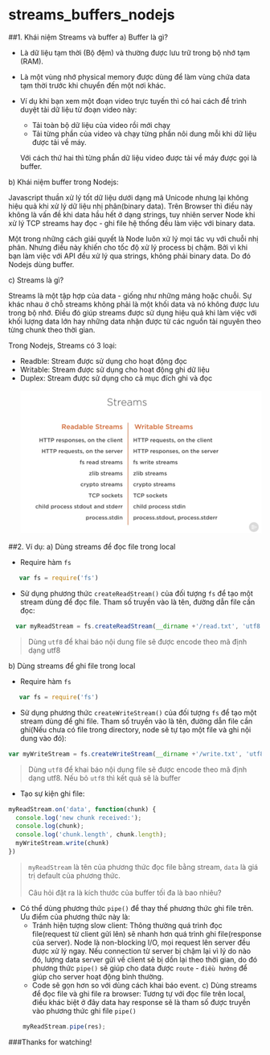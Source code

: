 # streams_buffers_nodejs
##1. Khái niệm Streams và buffer
a) Buffer là gì?
  - Là dữ liệu tạm thời (Bộ đệm) và thường được lưu trữ trong bộ nhớ tạm (RAM).
  - Là một vùng nhớ physical memory được dùng để làm vùng chứa data tạm thời trước khi chuyển đến một nơi khác.
  - Ví dụ khi bạn xem một đoạn video trực tuyến thì có hai cách để trình duyệt tải dữ liệu từ đoạn video này:
    - Tải toàn bộ dữ liệu của video rồi mới chạy
    - Tải từng phần của video và chạy từng phần nôi dung mỗi khi dữ liệu được tải về máy.<br>

    Với cách thứ hai thì từng phần dữ liệu video được tải về máy được gọi là buffer.

b) Khái niệm buffer trong Nodejs:

Javascript thuần xử lý tốt dữ liệu dưới dạng mã Unicode nhưng lại không hiệu quả khi xử lý dữ liệu nhị phân(binary data). Trên Browser thì điều này không là vấn đề khi data hầu hết ở dạng strings, tuy nhiên server Node khi xử lý TCP streams hay đọc - ghi file hệ thống đều làm việc với binary data.

Một trong những cách giải quyết là Node luôn xử lý mọi tác vụ với chuỗi nhị phân. Nhưng điều này khiến cho tốc độ xử lý process bị chậm. Bởi vì khi bạn làm việc với API đều xử lý qua strings, không phải binary data. Do đó Nodejs dùng buffer.

c) Streams là gì?

 Streams là một tập hợp của data - giống như những mảng hoặc chuỗi. Sự khác nhau ở chỗ streams không phải là một khối data và nó không được lưu trong bộ nhớ. Điều đó giúp streams được sử dụng hiệu quả khi làm việc với khối lượng data lớn hay những data nhận được từ các nguồn tài nguyên theo từng chunk theo thời gian.

 Trong Nodejs, Streams có 3 loại:
  - Readble: Stream được sử dụng cho hoạt động đọc
  - Writable: Stream được sử dụng cho hoạt động ghi dữ liệu
  - Duplex: Stream được sử dụng cho cả mục đích ghi và đọc<br><br>
  ![Hình minh họa cho Streams](https://github.com/haivx/streams_buffers_nodejs/blob/master/streams.png)

##2. Ví dụ:
a) Dùng streams để đọc file trong local
- Require hàm `fs`
```js
   var fs = require('fs')
```
- Sử dụng phương thức `createReadStream()` của đối tượng `fs` để tạo một stream dùng để đọc file. Tham số truyền vào là tên, đường dẫn file cần đọc:
```js
  var myReadStream = fs.createReadStream(__dirname +'/read.txt', 'utf8');
```
> Dùng `utf8` để khai báo nội dung file sẽ được encode theo mã định dạng utf8

b) Dùng streams để ghi file trong local
- Require hàm `fs`
```js
   var fs = require('fs')
```
- Sử dụng phương thức `createWriteStream()` của đối tượng `fs` để tạo một stream dùng để ghi file. Tham số truyền vào là tên, đường dẫn file cần ghi(Nếu chưa có file trong directory, node sẽ tự tạo một file và ghi nội dung vào đó):
```js
var myWriteStream = fs.createWriteStream(__dirname +'/write.txt', 'utf8');
```
> Dùng `utf8` để khai báo nội dung file sẽ được encode theo mã định dạng utf8. Nếu bỏ `utf8` thì kết quả sẽ là buffer

- Tạo sự kiện ghi file:
```js
myReadStream.on('data', function(chunk) {
  console.log('new chunk received:');
  console.log(chunk);
  console.log('chunk.length', chunk.length);
  myWriteStream.write(chunk)
})
```
> `myReadStream` là tên của phương thức đọc file bằng stream, `data` là giá trị default của phương thức.<br><br>
Câu hỏi đặt ra là kích thước của buffer tối đa là bao nhiêu?

- Có thể dùng phương thức `pipe()` để thay thế phương thức ghi file trên. Ưu điểm của phương thức này là:
  - Tránh hiện tượng slow client: Thông thường quá trình đọc file(request từ client gửi lên) sẽ nhanh hơn quá trình ghi file(response của server). Node là non-blocking I/O, mọi request lên server đều được xử lý ngay. Nếu connection từ server bị chậm lại vì lý do nào đó, lượng data server gửi về client sẽ bị dồn lại theo thời gian, do đó phương thức `pipe()` sẽ giúp cho data được `route` - `điều hướng` để giúp cho server hoạt động bình thường.
  - Code sẽ gọn hơn so với dùng cách khai báo event.
c) Dùng streams để đọc file và ghi file ra browser:
Tương tự với đọc file trên local, điều khác biệt ở đây data hay response sẽ là tham số được truyền vào phương thức ghi file `pipe()`
```js
    myReadStream.pipe(res);
```
###Thanks for watching!
